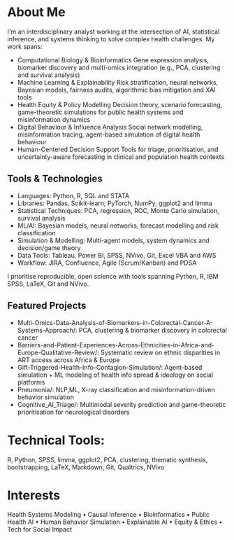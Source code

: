 # About Me
I'm an interdisciplinary analyst working at the intersection of AI, statistical inference, and systems thinking to solve complex health challenges. My work spans:

* Computational Biology & Bioinformatics
Gene expression analysis, biomarker discovery and multi-omics integration (e.g., PCA, clustering and survival analysis)
* Machine Learning & Explainability
Risk stratification, neural networks, Bayesian models, fairness audits, algorithmic bias mitigation and XAI tools
* Health Equity & Policy Modelling
Decision theory, scenario forecasting, game-theoretic simulations for public health systems and misinformation dynamics
* Digital Behaviour & Influence Analysis
Social network modelling, misinformation tracing, agent-based simulation of digital health behaviour
* Human-Centered Decision Support
Tools for triage, prioritisation, and uncertainty-aware forecasting in clinical and population health contexts

## Tools & Technologies
* Languages: Python, R, SQL and STATA
* Libraries: Pandas, Scikit-learn, PyTorch, NumPy, ggplot2 and limma
* Statistical Techniques: PCA, regression, ROC, Monte Carlo simulation, survival analysis
* ML/AI: Bayesian models, neural networks, forecast modelling and risk classification
* Simulation & Modelling: Multi-agent models, system dynamics and decision/game theory
* Data Tools: Tableau, Power BI, SPSS, NVivo, Git, Excel VBA and AWS
* Workflow: JIRA, Confluence, Agile (Scrum/Kanban) and PDSA

I prioritise reproducible, open science with tools spanning Python, R, IBM SPSS, LaTeX, Git and NVivo.

## Featured Projects
* Multi-Omics-Data-Analysis-of-Biomarkers-in-Colorectal-Cancer-A-Systems-Approach/: PCA, clustering & biomarker discovery in colorectal cancer
* Barriers-and-Patient-Experiences-Across-Ethnicities-in-Africa-and-Europe-Qualitative-Review/: Systematic review on ethnic disparities in ART access across Africa & Europe
* Gift-Triggered-Health-Info-Contagion-Simulation/: Agent-based simulation + ML modeling of health info spread & ideology on social platforms
* Pneumonia/: NLP,ML, X-ray classification and misinformation-driven behavior simulation
* Cognitive_AI_Triage/: Multimodal severity prediction and game-theoretic prioritisation for neurological disorders

# Technical Tools:
R, Python, SPSS, limma, ggplot2, PCA, clustering, thematic synthesis, bootstrapping, LaTeX, Markdown, Git, Qualtrics, NVivo

# Interests
Health Systems Modeling • Causal Inference • Bioinformatics • Public Health AI • Human Behavior Simulation • Explainable AI • Equity & Ethics • Tech for Social Impact
